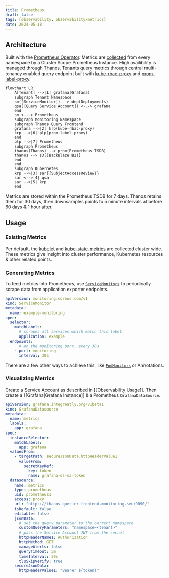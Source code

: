 ```yaml
---
title: Prometheus
draft: false
tags: [observability, observability/metrics]
date: 2024-05-18
---
```


## Architecture

Built with the [Prometheus Operator](https://prometheus-operator.dev/). Metrics are [collected](https://medium.com/@helia.barroso/a-guide-to-service-discovery-with-prometheus-operator-how-to-use-pod-monitor-service-monitor-6a7e4e27b303) from every namespace by a Cluster Scope Prometheus Instance. High availibility is managed through [Thanos](https://thanos.io/). Tenants query metrics through central multi-tenancy enabled query endpoint built with [kube-rbac-proxy](https://github.com/brancz/kube-rbac-proxy) and [prom-label-proxy](https://github.com/prometheus-community/prom-label-proxy).

```mermaid
flowchart LR
    A[Tenant] -->|1| grafana(Grafana)
    subgraph Tenant Namespace
    sm([ServiceMonitor]) --> dep(Deployments)
    qsa([Query Service Account]) <-.-> grafana
    end
    sm <-.-> Prometheus
    subgraph Monitoring Namespace
    subgraph Thanos Query Frontend
    grafana -->|2| krp(kube-rbac-proxy)
    krp -->|6| plp(prom-label-proxy)
    end
    plp -->|7| Prometheus
    subgraph Prometheus
    thanos(Thanos) --> prom(Prometheus TSDB)
    thanos --> s3[(BackBlaze B2)]
    end
    end
    subgraph Kubernetes
    krp -->|3| sar{{SubjectAccessReview}}
    sar <-->|4| qsa
    sar -->|5| krp
    end
```

Metrics are stored within the Prometheus TSDB for 7 days. Thanos retains them for 30 days, then downsamples points to 5 minute intervals at before 60 days & 1 hour after.

## Usage

### Existing Metrics

Per default, the [kubelet](https://kubernetes.io/docs/reference/command-line-tools-reference/kubelet/) and [kube-state-metrics](https://github.com/kubernetes/kube-state-metrics) are collected cluster wide. These metrics give insight into cluster performance, Kubernetes resources & other related points.

### Generating Metrics

To feed metrics into Prometheus, use [`ServiceMonitors`](https://github.com/prometheus-operator/prometheus-operator/blob/main/Documentation/api.md#monitoring.coreos.com/v1.ServiceMonitor) to periodically scrape data from application exporter endpoints. 

```yaml
apiVersion: monitoring.coreos.com/v1
kind: ServiceMonitor
metadata:
  name: example-monitoring
spec:
  selector:
    matchLabels:
      # scrapes all services which match this label
      application: example
  endpoints:
      # on the monitoring port, every 30s
    - port: monitoring
      interval: 30s
```

There are a few other ways to achieve this, like [`PodMonitors`](https://github.com/prometheus-operator/prometheus-operator/blob/main/Documentation/api.md#podmonitor) or Annotations.

### Visualizing Metrics

Create a Service Account as described in [[Observability Usage]]. Then create a [[Grafana|Grafana Instance]] & a Prometheus `GrafanaDataSource`.

```yaml
apiVersion: grafana.integreatly.org/v1beta1
kind: GrafanaDatasource
metadata:
  name: metrics
  labels:
    app: grafana
spec:
  instanceSelector:
    matchLabels:
      app: grafana
  valuesFrom:
    - targetPath: secureJsonData.httpHeaderValue1
      valueFrom:
        secretKeyRef:
          key: token
          name: grafana-ds-sa-token
  datasource:
    name: metrics
    type: prometheus
    uid: prometheus1
    access: proxy
    url: "https://thanos-querier-frontend.monitoring.svc:9090/"
    isDefault: false
    editable: false
    jsonData:
      # set the query parameter to the correct namespace
      customQueryParameters: "namespace=<tenant>"
      # pass the Service Account JWT from the secret
      httpHeaderName1: Authorization
      httpMethod: GET
      manageAlerts: false
      queryTimeout: 5m
      timeInterval: 30s
      tlsSkipVerify: true
    secureJsonData:
      httpHeaderValue1: "Bearer ${token}"
```